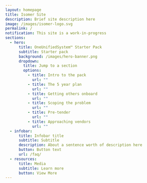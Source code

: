 ```yaml
---
layout: homepage
title: Isomer Site
description: Brief site description here
image: /images/isomer-logo.svg
permalink: /
notification: This site is a work-in-progress
sections:
  - hero:
      title: OneUnifiedSystem™ Starter Pack
      subtitle: Starter pack
      background: /images/hero-banner.png
      dropdown:
        title: Jump to a section
        options:
          - title: Intro to the pack
            url: ""
          - title: The 5 year plan
            url: ""
          - title: Getting others onboard
            url: ""
          - title: Scoping the problem
            url: ""
          - title: Pre-tender
            url: ""
          - title: Approaching vendors
            url: ""
  - infobar:
      title: Infobar title
      subtitle: Subtitle
      description: About a sentence worth of description here
      button: Button text
      url: /faq/
  - resources:
      title: Media
      subtitle: Learn more
      button: View More
---
```

